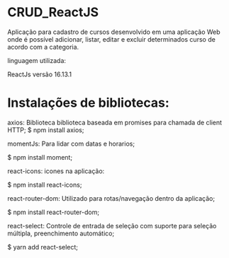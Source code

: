 
# CRUD_ReactJS

Aplicação para cadastro de cursos desenvolvido em uma aplicação Web onde é possível adicionar, listar, editar e excluir determinados curso de acordo com a categoria.

linguagem utilizada:

ReactJs versão 16.13.1

# Instalações de bibliotecas:
axios: Biblioteca biblioteca baseada em promises para chamada de client HTTP; $ npm install axios;

momentJs: Para lidar com datas e horarios; 

$ npm install moment;

react-icons: icones na aplicação: 

$ npm install react-icons;

react-router-dom: Utilizado para rotas/navegação dentro da aplicação; 

$ npm install react-router-dom;

react-select: Controle de entrada de seleção com suporte para seleção múltipla, preenchimento automático; 

$ yarn add react-select;
